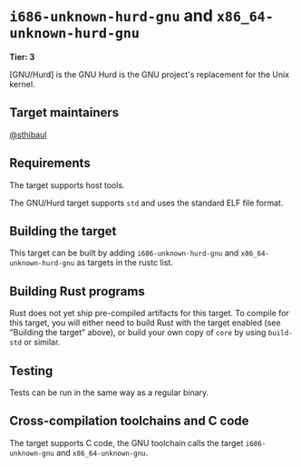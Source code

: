 # `i686-unknown-hurd-gnu` and `x86_64-unknown-hurd-gnu`

**Tier: 3**

[GNU/Hurd] is the GNU Hurd is the GNU project's replacement for the Unix kernel.

## Target maintainers

[@sthibaul](https://github.com/sthibaul)

## Requirements

The target supports host tools.

The GNU/Hurd target supports `std` and uses the standard ELF file format.

## Building the target

This target can be built by adding `i686-unknown-hurd-gnu` and
`x86_64-unknown-hurd-gnu` as targets in the rustc list.

## Building Rust programs

Rust does not yet ship pre-compiled artifacts for this target. To compile for
this target, you will either need to build Rust with the target enabled (see
"Building the target" above), or build your own copy of `core` by using
`build-std` or similar.

## Testing

Tests can be run in the same way as a regular binary.

## Cross-compilation toolchains and C code

The target supports C code, the GNU toolchain calls the target
`i686-unknown-gnu` and `x86_64-unknown-gnu`.
